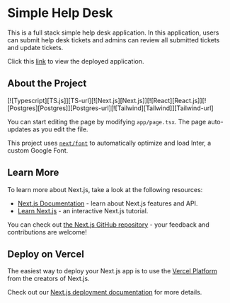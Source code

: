 # Simple Help Desk

This is a full stack simple help desk application. In this application, users can submit help desk tickets and admins can review all submitted tickets and update tickets.

Click this [link](https://simple-help-desk.vercel.app/) to view the deployed application.

## About the Project

[![Typescript][TS.js]][TS-url][![Next.js][Next.js]][![React][React.js]][![Postgres][Postgres]][Postgres-url][![Tailwind][Tailwind]][Tailwind-url]

You can start editing the page by modifying `app/page.tsx`. The page auto-updates as you edit the file.

This project uses [`next/font`](https://nextjs.org/docs/basic-features/font-optimization) to automatically optimize and load Inter, a custom Google Font.

## Learn More

To learn more about Next.js, take a look at the following resources:

- [Next.js Documentation](https://nextjs.org/docs) - learn about Next.js features and API.
- [Learn Next.js](https://nextjs.org/learn) - an interactive Next.js tutorial.

You can check out [the Next.js GitHub repository](https://github.com/vercel/next.js/) - your feedback and contributions are welcome!

## Deploy on Vercel

The easiest way to deploy your Next.js app is to use the [Vercel Platform](https://vercel.com/new?utm_medium=default-template&filter=next.js&utm_source=create-next-app&utm_campaign=create-next-app-readme) from the creators of Next.js.

Check out our [Next.js deployment documentation](https://nextjs.org/docs/deployment) for more details.
